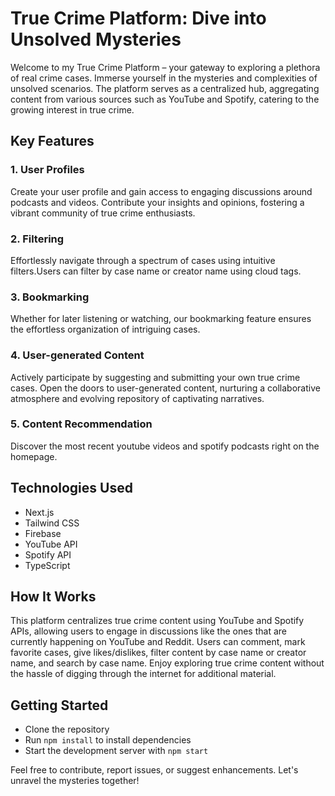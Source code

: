 # True Crime Platform: Dive into Unsolved Mysteries

Welcome to my True Crime Platform – your gateway to exploring a plethora of real crime cases. Immerse yourself in the mysteries and complexities of unsolved scenarios. The platform serves as a centralized hub, aggregating content from various sources such as YouTube and Spotify, catering to the growing interest in true crime.

## Key Features

### 1. User Profiles
Create your user profile and gain access to engaging discussions around podcasts and videos. Contribute your insights and opinions, fostering a vibrant community of true crime enthusiasts.

### 2. Filtering
Effortlessly navigate through a spectrum of cases using intuitive filters.Users can  filter by case name or creator name using cloud tags.

### 3. Bookmarking
Whether for later listening or watching, our bookmarking feature ensures the effortless organization of intriguing cases.

### 4. User-generated Content
Actively participate by suggesting and submitting your own true crime cases. Open the doors to user-generated content, nurturing a collaborative atmosphere and evolving repository of captivating narratives.

### 5. Content Recommendation
Discover the most recent youtube videos and spotify podcasts right on the homepage.

## Technologies Used

- Next.js
- Tailwind CSS
- Firebase
- YouTube API
- Spotify API
- TypeScript

## How It Works

This platform centralizes true crime content using YouTube and Spotify APIs, allowing users to engage in discussions like the ones that are currently happening on YouTube and Reddit. Users can comment, mark favorite cases, give likes/dislikes, filter content by case name or creator name, and search by case name. Enjoy exploring true crime content without the hassle of digging through the internet for additional material.

## Getting Started

- Clone the repository
- Run `npm install` to install dependencies
- Start the development server with `npm start`

Feel free to contribute, report issues, or suggest enhancements. Let's unravel the mysteries together!

